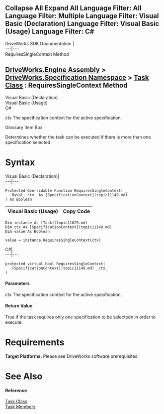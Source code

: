        

 Collapse All Expand All  Language Filter: All  Language Filter: Multiple  Language Filter: Visual Basic (Declaration) Language Filter: Visual Basic (Usage) Language Filter: C#  
---  
DriveWorks SDK Documentation  |   
---|---  
RequiresSingleContext Method   
  
[DriveWorks.Engine Assembly](topic2156.md) > [DriveWorks.Specification Namespace](topic10764.md) > [Task Class](topic11629.md) : RequiresSingleContext Method  
---  
  
Visual Basic (Declaration)    
Visual Basic (Usage)    
C# 

_ctx_
    The specification context for the active specification.

Glossary Item Box

Determines whether the task can be executed if there is more than one specification selected. 

# Syntax

Visual Basic (Declaration)|   
---|---  
      
    
    Protected Overridable Function RequiresSingleContext( _
       ByVal _ctx_ As [SpecificationContext](topic11149.md) _
    ) As Boolean  
  
Visual Basic (Usage)| Copy Code  
---|---  
      
    
    Dim instance As [Task](topic11629.md)
    Dim ctx As [SpecificationContext](topic11149.md)
    Dim value As Boolean
     
    value = instance.RequiresSingleContext(ctx)  
  
C#|   
---|---  
      
    
    protected virtual bool RequiresSingleContext( 
       [SpecificationContext](topic11149.md) _ctx_
    )  
  
#### Parameters

 _ctx_
    The specification context for the active specification.

#### Return Value

True if the task requires only one specification to be selectedn in order to execute.

# Requirements

**Target Platforms:** Please see DriveWorks software prerequisites.

# See Also

#### Reference

[Task Class](topic11629.md)   
[Task Members](topic11630.md)



